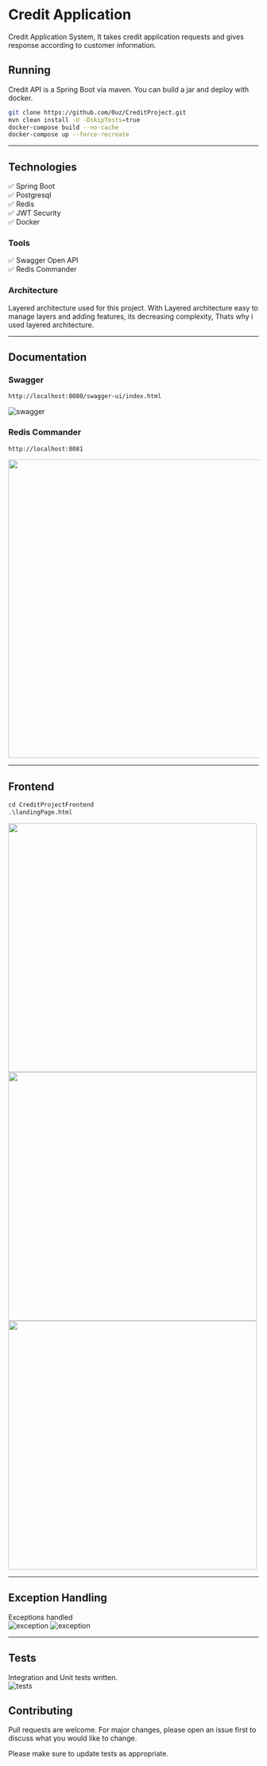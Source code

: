 # Credit Application

Credit Application System, It takes credit application requests and gives response according to customer information.

## Running
Credit API is a Spring Boot via maven. You can build a jar and deploy with docker.
```bash
git clone https://github.com/0uz/CreditProject.git
mvn clean install -U -DskipTests=true
docker-compose build --no-cache
docker-compose up --force-recreate
```

---

## Technologies
:white_check_mark: Spring Boot <br>
:white_check_mark: Postgresql <br>
:white_check_mark: Redis <br>
:white_check_mark: JWT Security <br>
:white_check_mark: Docker <br>

### Tools

:white_check_mark: Swagger Open API <br>
:white_check_mark: Redis Commander <br>

### Architecture
Layered architecture used for this project. With Layered architecture easy to manage layers and adding features, its decreasing complexity, Thats why i used layered architecture.

---

## Documentation
### Swagger

```html
http://localhost:8080/swagger-ui/index.html
```
![swagger](photo/swagger-ui.png)

### Redis Commander

```html
http://localhost:8081
```

<img src="photo/redis-commander.png" width="600">

---

## Frontend

```html
cd CreditProjectFrontend
.\landingPage.html
```
<img src="photo/login.png" width="500"> <br>
<img src="photo/register.png" width="500"> <br>
<img src="photo/creditResult.png" width="500"><br>

---

## Exception Handling
Exceptions handled<br>
![exception](photo/exceptionHandle1.png)
![exception](photo/exceptionHandle2.png)

---

## Tests
Integration and Unit tests written.<br>
![tests](photo/tests.png)

## Contributing
Pull requests are welcome. For major changes, please open an issue first to discuss what you would like to change.

Please make sure to update tests as appropriate.
